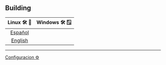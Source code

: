 ## Building

| Linux 🛠️ 🐧 | Windows 🛠️ 🪟 |
| :--: | :--: |
| [Español](Compile/build_linux_es.md) |  |
| [English](Compile/build_linux_en.md) |  |
<hr>

[Configuracion ⚙️]()